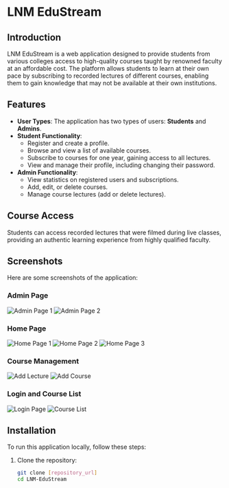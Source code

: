 # LNM EduStream

## Introduction
LNM EduStream is a web application designed to provide students from various colleges access to high-quality courses taught by renowned faculty at an affordable cost. The platform allows students to learn at their own pace by subscribing to recorded lectures of different courses, enabling them to gain knowledge that may not be available at their own institutions.

## Features
- **User Types**: The application has two types of users: **Students** and **Admins**.
- **Student Functionality**:
  - Register and create a profile.
  - Browse and view a list of available courses.
  - Subscribe to courses for one year, gaining access to all lectures.
  - View and manage their profile, including changing their password.
- **Admin Functionality**:
  - View statistics on registered users and subscriptions.
  - Add, edit, or delete courses.
  - Manage course lectures (add or delete lectures).

## Course Access
Students can access recorded lectures that were filmed during live classes, providing an authentic learning experience from highly qualified faculty.

## Screenshots
Here are some screenshots of the application:

### Admin Page
![Admin Page 1](client\src\Assets\Images\imagesforgit\AdminDashboard.jpg)
![Admin Page 2](path/to/admin_page2.png)

### Home Page
![Home Page 1](path/to/home_page1.png)
![Home Page 2](path/to/home_page2.png)
![Home Page 3](path/to/home_page3.png)

### Course Management
![Add Lecture](path/to/add_lecture.png)
![Add Course](path/to/add_course.png)

### Login and Course List
![Login Page](path/to/login_page.png)
![Course List](path/to/course_list.png)

## Installation
To run this application locally, follow these steps:

1. Clone the repository:
   ```bash
   git clone [repository_url]
   cd LNM-EduStream
